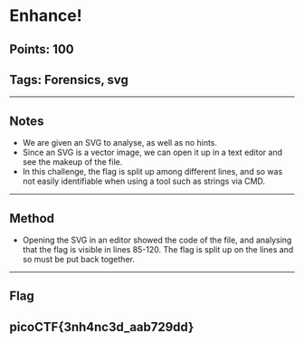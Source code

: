 # Enhance!
## Points: 100
## Tags: Forensics, svg

---
## Notes
- We are given an SVG to analyse, as well as no hints.
- Since an SVG is a vector image, we can open it up in a text editor and see the makeup of the file.
- In this challenge, the flag is split up among different lines, and so was not easily identifiable when using a tool such as strings via CMD. 
---
## Method
- Opening the SVG in an editor showed the code of the file, and analysing that the flag is visible in lines 85-120. The flag is split up on the lines and so must be put back together.
---
## Flag
**picoCTF{3nh4nc3d_aab729dd}**
---
